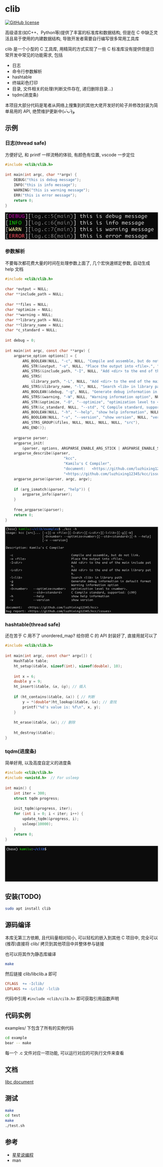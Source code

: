 # clib

[![GitHub license](https://img.shields.io/github/license/Naereen/StrapDown.js.svg)](https://github.com/luzhixing12345/clib/blob/main/LICENSE)

高级语言(如C++、Python等)提供了丰富的标准库和数据结构, 但是在 C 中缺乏灵活且易于使用的内建数据结构, 导致开发者需要自行编写很多常用工具库

clib 是一个小型的 C 工具库, 用精简的方式实现了一些 C 标准库没有提供但是日常开发中常见的功能需求, 包括

- 日志
- 命令行参数解析
- hashtable
- 终端彩色打印
- 目录, 文件相关的处理(判断文件存在, 递归删除目录...)
- tqdm(进度条)

本项目大部分代码是笔者从网络上搜集到的其他大佬开发好的轮子并修改封装为简单易用的 API, 绝赞维护更新中(๑˃̵ᴗ˂̵)و

## 示例

### 日志(thread safe)

方便好记, 和 printf 一样流畅的体验, 有颜色有位置, vscode 一步定位

```c
#include <clib/clib.h>

int main(int argc, char **argv) {
    DEBUG("this is debug message");
    INFO("this is info message");
    WARNING("this is warning message");
    ERR("this is error message");
    return 0;
}
```

![image](https://raw.githubusercontent.com/learner-lu/picbed/master/20250127142451.png)

### 参数解析

不要每次都花费大量的时间在处理参数上面了, 几个宏快速绑定参数, 自动生成 help 文档

```c
#include <clib/clib.h>

char *output = NULL;
char **include_path = NULL;

char **files = NULL;
char *optimize = NULL;
char **warning = NULL;
char **library_path = NULL;
char **library_name = NULL;
char *c_standard = NULL;

int debug = 0;

int main(int argc, const char **argv) {
    argparse_option options[] = {
        ARG_BOOLEAN(NULL, "-c", NULL, "Compile and assemble, but do not link.", NULL, "compile"),
        ARG_STR(&output, "-o", NULL, "Place the output into <file>.", " <file>", NULL),
        ARG_STRS(&include_path, "-I", NULL, "Add <dir> to the end of the main include path.", "<dir>", "include"),
        ARG_STRS(
            &library_path, "-L", NULL, "Add <dir> to the end of the main library path.", "<dir>", "library_path"),
        ARG_STRS(&library_name, "-l", NULL, "Search <lib> in library path", "<lib>", "library_name"),
        ARG_BOOLEAN(&debug, "-g", NULL, "Generate debug information in default format", NULL, "debug"),
        ARG_STRS(&warning, "-W", NULL, "Warning information option", NULL, NULL),
        ARG_STR(&optimize, "-O", "--optimize", "optimization level to <number>.", "<number>", NULL),
        ARG_STR(&c_standard, NULL, "--std", "C Compile standard, supported: {c99}", "=<standard>", NULL),
        ARG_BOOLEAN(NULL, "-h", "--help", "show help information", NULL, "help"),
        ARG_BOOLEAN(NULL, "-v", "--version", "show version", NULL, "version"),
        ARG_STRS_GROUP(&files, NULL, NULL, NULL, NULL, "src"),
        ARG_END()};

    argparse parser;
    argparse_init(
        &parser, options, ARGPARSE_ENABLE_ARG_STICK | ARGPARSE_ENABLE_STICK | ARGPARSE_ENABLE_EQUAL);
    argparse_describe(&parser,
                           "kcc",
                           "Kamilu's C Compiler",
                           "document:   <https://github.com/luzhixing12345/kcc>\nbug report: "
                           "<https://github.com/luzhixing12345/kcc/issues>");
    argparse_parse(&parser, argc, argv);

    if (arg_ismatch(&parser, "help")) {
        argparse_info(&parser);
    }

    free_argparse(&parser);
    return 0;
}
```
![20250130022533](https://raw.githubusercontent.com/learner-lu/picbed/master/20250130022533.png)

### hashtable(thread safe)

还在苦于 C 用不了 unordered_map? 给你把 C 的 API 封装好了, 直接用就可以了

```c
#include <clib/clib.h>

int main(int argc, const char* argv[]) {
	HashTable table;
	ht_setup(&table, sizeof(int), sizeof(double), 10);

	int x = 6;
	double y = 9;
	ht_insert(&table, &x, &y); // 插入

	if (ht_contains(&table, &x)) { // 判断
		y = *(double*)ht_lookup(&table, &x); // 查找
		printf("%d's value is: %f\n", x, y);
	}

	ht_erase(&table, &x); // 删除
    
	ht_destroy(&table);
}
```

### tqdm(进度条)

简单好用, 以及高度自定义的进度条

```c
#include <clib/clib.h>
#include <unistd.h>  // For usleep

int main() {
    int iter = 300;
    struct tqdm progress;

    init_tqdm(&progress, iter);
    for (int i = 0; i < iter; i++) {
        update_tqdm(&progress, i);
        usleep(10000);
    }
    return 0;
}
```

![iokl8](https://raw.githubusercontent.com/learner-lu/picbed/master/iokl8.gif)

## 安装(TODO)

```bash
sudo apt install clib
```

## 源码编译

本库无第三方依赖, 且代码量相对较小, 可以轻松的嵌入到其他 C 项目中, 完全可以(推荐)直接将 clib/ 拷贝到其他项目中并整体参与链接

也可以将其作为静态库编译

```bash
make
```

然后链接 clib/libclib.a 即可

```Makefile
CFLAGS  += -Iclib/
LDFLAGS += -Lclib/ -lclib
```

代码中引用 `#include <clib/cilb.h>` 即可获取引用函数声明

## 代码实例

examples/ 下包含了所有的实例代码

```bash
cd example
bear -- make
```

每一个 .c 文件对应一项功能, 可以运行对应的可执行文件来查看

## 文档

[libc document](https://luzhixing12345.github.io/clib/)

## 测试

```bash
make
cd test
make
./test.sh
```

## 参考

- [星星说编程](https://space.bilibili.com/50657960/)
- man